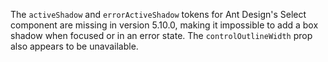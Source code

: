 The `activeShadow` and `errorActiveShadow` tokens for Ant Design's Select component are missing in version 5.10.0, making it impossible to add a box shadow when focused or in an error state. The `controlOutlineWidth` prop also appears to be unavailable.
